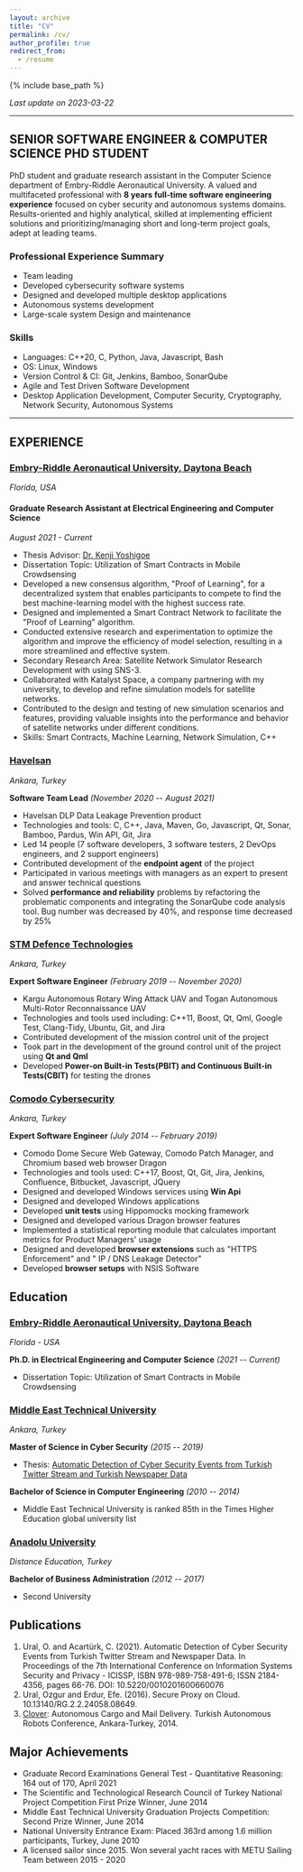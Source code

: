 ```yaml
---
layout: archive
title: "CV"
permalink: /cv/
author_profile: true
redirect_from:
  - /resume
---
```


{% include base_path %}

_Last update on 2023-03-22_

---

## SENIOR SOFTWARE ENGINEER & COMPUTER SCIENCE PHD STUDENT

PhD student and graduate research assistant in the Computer Science department of Embry-Riddle Aeronautical University. A valued and multifaceted professional with **8 years full-time software engineering experience** focused on cyber security and autonomous systems domains. Results-oriented and highly analytical, skilled at implementing efficient solutions and prioritizing/managing short and long-term project goals, adept at leading teams.

### Professional Experience Summary

- Team leading
- Developed cybersecurity software systems
- Designed and developed multiple desktop applications
- Autonomous systems development
- Large-scale system Design and maintenance

### Skills

- Languages: C++20, C, Python, Java, Javascript, Bash
- OS: Linux, Windows
- Version Control & CI: Git, Jenkins, Bamboo, SonarQube
- Agile and Test Driven Software Development
- Desktop Application Development, Computer Security, Cryptography, Network Security, Autonomous Systems

---

## EXPERIENCE

### [Embry-Riddle Aeronautical University, Daytona Beach](https://daytonabeach.erau.edu/)
_Florida, USA_

#### Graduate Research Assistant at Electrical Engineering and Computer Science
_August 2021 - Current_

- Thesis Advisor: [Dr. Kenji Yoshigoe](https://scholar.google.com/citations?user=D6tC54MAAAAJ&hl=en)
- Dissertation Topic: Utilization of Smart Contracts in Mobile Crowdsensing
- Developed a new consensus algorithm, "Proof of Learning", for a decentralized system that enables participants to compete to find the best machine-learning model with the highest success rate.
- Designed and implemented a Smart Contract Network to facilitate the "Proof of Learning" algorithm.
- Conducted extensive research and experimentation to optimize the algorithm and improve the efficiency of model selection, resulting in a more streamlined and effective system.
- Secondary Research Area: Satellite Network Simulator Research Development with using SNS-3.
- Collaborated with Katalyst Space, a company partnering with my university, to develop and refine simulation models for satellite networks.
- Contributed to the design and testing of new simulation scenarios and features, providing valuable insights into the performance and behavior of satellite networks under different conditions.
- Skills: Smart Contracts, Machine Learning, Network Simulation, C++

### [Havelsan](https://havelsan.com.tr/en)
_Ankara, Turkey_

**Software Team Lead** _(November 2020 -- August 2021)_

- Havelsan DLP Data Leakage Prevention product
- Technologies and tools: C, C++, Java, Maven, Go, Javascript, Qt, Sonar, Bamboo, Pardus, Win API, Git, Jira
- Led 14 people (7 software developers, 3 software testers, 2 DevOps engineers, and 2 support engineers)
- Contributed development of the **endpoint agent** of the project
- Participated in various meetings with managers as an expert to present and answer technical questions
- Solved **performance and reliability** problems by refactoring the problematic components and integrating the SonarQube code analysis tool. Bug number was decreased by 40%, and response time decreased by 25%

### [STM Defence Technologies](https://www.stm.com.tr/en)
_Ankara, Turkey_

**Expert Software Engineer** _(February 2019 -- November 2020)_

- Kargu Autonomous Rotary Wing Attack UAV and Togan Autonomous Multi-Rotor Reconnaissance UAV
- Technologies and tools used including: C++11, Boost, Qt, Qml, Google Test, Clang-Tidy, Ubuntu, Git, and Jira
- Contributed development of the mission control unit of the project
- Took part in the development of the ground control unit of the project using **Qt and Qml**
- Developed **Power-on Built-in Tests(PBIT) and Continuous Built-in Tests(CBIT)** for testing the drones

### [Comodo Cybersecurity](https://www.comodo.com)
_Ankara, Turkey_

**Expert Software Engineer** _(July 2014 -- February 2019)_

- Comodo Dome Secure Web Gateway, Comodo Patch Manager, and Chromium based web browser Dragon
- Technologies and tools used: C++17, Boost, Qt, Git, Jira, Jenkins, Confluence, Bitbucket, Javascript, JQuery
- Designed and developed Windows services using **Win Api**
- Designed and developed Windows applications
- Developed **unit tests** using Hippomocks mocking framework
- Designed and developed various Dragon browser features
- Implemented a statistical reporting module that calculates important metrics for Product Managers' usage
- Designed and developed **browser extensions** such as "HTTPS Enforcement" and " IP / DNS Leakage Detector"
- Developed **browser setups** with NSIS Software

## Education

### [Embry-Riddle Aeronautical University, Daytona Beach](https://daytonabeach.erau.edu/)
_Florida - USA_

**Ph.D. in Electrical Engineering and Computer Science** _(2021 -- Current)_
- Dissertation Topic: Utilization of Smart Contracts in Mobile Crowdsensing

### [Middle East Technical University](http://www.metu.edu.tr/)
_Ankara, Turkey_

**Master of Science in Cyber Security** _(2015 -- 2019)_
- Thesis: [Automatic Detection of Cyber Security Events from Turkish Twitter Stream and Turkish Newspaper Data](https://github.com/ozzgural/MSThesis)

**Bachelor of Science in Computer Engineering** _(2010 -- 2014)_
- Middle East Technical University is ranked 85th in the Times Higher Education global university list

### [Anadolu University](https://www.anadolu.edu.tr/en)
_Distance Education, Turkey_

**Bachelor of Business Administration** _(2012 -- 2017)_
- Second University

## Publications

1. Ural, O. and Acartürk, C. (2021). Automatic Detection of Cyber Security Events from Turkish Twitter Stream and Newspaper Data. In Proceedings of the 7th International Conference on Information Systems Security and Privacy - ICISSP, ISBN 978-989-758-491-6; ISSN 2184-4356, pages 66-76. DOI: 10.5220/0010201600660076
2. Ural, Ozgur and Erdur, Efe. (2016). Secure Proxy on Cloud. 10.13140/RG.2.2.24058.08649.
3. [Clover](http://senior.ceng.metu.edu.tr/2014/clover): Autonomous Cargo and Mail Delivery. Turkish Autonomous Robots Conference, Ankara-Turkey, 2014.

## Major Achievements

- Graduate Record Examinations General Test - Quantitative Reasoning: 164 out of 170, April 2021
- The Scientific and Technological Research Council of Turkey National Project Competition First Prize Winner, June 2014
- Middle East Technical University Graduation Projects Competition: Second Prize Winner, June 2014
- National University Entrance Exam: Placed 363rd among 1.6 million participants, Turkey, June 2010
- A licensed sailor since 2015. Won several yacht races with METU Sailing Team between 2015 - 2020
